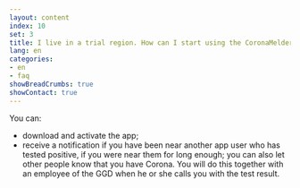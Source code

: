 ```yaml
---
layout: content
index: 10
set: 3
title: I live in a trial region. How can I start using the CoronaMelder app?
lang: en
categories:
- en
- faq
showBreadCrumbs: true
showContact: true
---
```


You can:
- download and activate the app;
- receive a notification if you have been near another app user who has tested positive, if you were near them for long enough;
you can also let other people know that you have Corona. You will do this together with an employee of the GGD when he or she calls you with the test result.
